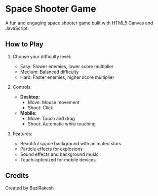 # Space Shooter Game

A fun and engaging space shooter game built with HTML5 Canvas and JavaScript.

## How to Play

1. Choose your difficulty level:
   - Easy: Slower enemies, lower score multiplier
   - Medium: Balanced difficulty
   - Hard: Faster enemies, higher score multiplier

2. Controls:
   - **Desktop:**
     - Move: Mouse movement
     - Shoot: Click
   - **Mobile:**
     - Move: Touch and drag
     - Shoot: Automatic while touching

3. Features:
   - Beautiful space background with animated stars
   - Particle effects for explosions
   - Sound effects and background music
   - Touch-optimized for mobile devices

## Credits

Created by BaziRakesh 